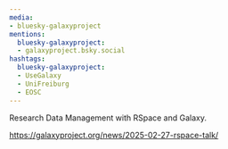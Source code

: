```yaml
---
media:
- bluesky-galaxyproject
mentions:
  bluesky-galaxyproject:
  - galaxyproject.bsky.social
hashtags:
  bluesky-galaxyproject:
  - UseGalaxy
  - UniFreiburg
  - EOSC
---
```

Research Data Management with RSpace and Galaxy.

https://galaxyproject.org/news/2025-02-27-rspace-talk/
